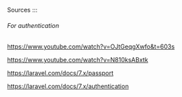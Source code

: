 Sources ::: 
###### For authentication

https://www.youtube.com/watch?v=OJtGeqgXwfo&t=603s

https://www.youtube.com/watch?v=N810ksABxtk

https://laravel.com/docs/7.x/passport

https://laravel.com/docs/7.x/authentication
